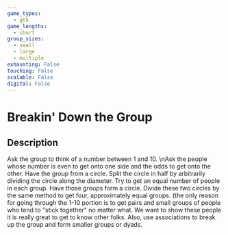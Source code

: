 ```yaml
---
game_types:
  - gtk
game_lengths:
  - short
group_sizes:
  - small
  - large
  - multiple
exhausting: False
touching: False
scalable: False
digital: False
---
```

# Breakin' Down the Group

## Description
Ask the group to think of a number between 1 and 10. \nAsk the people whose number is even to get onto one side and the odds to get onto the other. Have the group from a circle. Split the circle in half by arbitrarily dividing the circle along the diameter. Try to get an equal number of people in each group. Have those groups form a circle. Divide these two circles by the same method to get four, approximately equal groups. (the only reason for going through the 1-10 portion is to get pairs and small groups of people who tend to "stick together" no matter what. We want to show these people it is really great to get to know other folks. Also, use associations to break up the group and form smaller groups or dyads.
